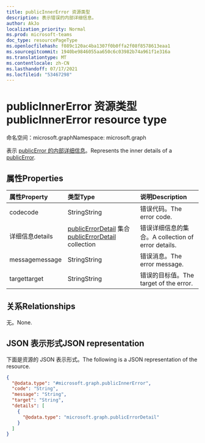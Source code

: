 ```yaml
---
title: publicInnerError 资源类型
description: 表示错误的内部详细信息。
author: AkJo
localization_priority: Normal
ms.prod: microsoft-teams
doc_type: resourcePageType
ms.openlocfilehash: f089c120ac4ba1307f0b0ffa2f08f8578613eaa1
ms.sourcegitcommit: 1940be9846055aa650c6c03982b74a961f1e316a
ms.translationtype: MT
ms.contentlocale: zh-CN
ms.lasthandoff: 07/17/2021
ms.locfileid: "53467298"
---
```

# <a name="publicinnererror-resource-type"></a><span data-ttu-id="daf16-103">publicInnerError 资源类型</span><span class="sxs-lookup"><span data-stu-id="daf16-103">publicInnerError resource type</span></span>

<span data-ttu-id="daf16-104">命名空间：microsoft.graph</span><span class="sxs-lookup"><span data-stu-id="daf16-104">Namespace: microsoft.graph</span></span>

<span data-ttu-id="daf16-105">表示 [publicError 的内部详细信息](../resources/publicerrordetail.md)。</span><span class="sxs-lookup"><span data-stu-id="daf16-105">Represents the inner details of a [publicError](../resources/publicerrordetail.md).</span></span> 
## <a name="properties"></a><span data-ttu-id="daf16-106">属性</span><span class="sxs-lookup"><span data-stu-id="daf16-106">Properties</span></span>
|<span data-ttu-id="daf16-107">属性</span><span class="sxs-lookup"><span data-stu-id="daf16-107">Property</span></span>|<span data-ttu-id="daf16-108">类型</span><span class="sxs-lookup"><span data-stu-id="daf16-108">Type</span></span>|<span data-ttu-id="daf16-109">说明</span><span class="sxs-lookup"><span data-stu-id="daf16-109">Description</span></span>|
|:---|:---|:---|
|<span data-ttu-id="daf16-110">code</span><span class="sxs-lookup"><span data-stu-id="daf16-110">code</span></span>|<span data-ttu-id="daf16-111">String</span><span class="sxs-lookup"><span data-stu-id="daf16-111">String</span></span>|<span data-ttu-id="daf16-112">错误代码。</span><span class="sxs-lookup"><span data-stu-id="daf16-112">The error code.</span></span>|
|<span data-ttu-id="daf16-113">详细信息</span><span class="sxs-lookup"><span data-stu-id="daf16-113">details</span></span>|<span data-ttu-id="daf16-114">[publicErrorDetail](../resources/publicerrordetail.md) 集合</span><span class="sxs-lookup"><span data-stu-id="daf16-114">[publicErrorDetail](../resources/publicerrordetail.md) collection</span></span>|<span data-ttu-id="daf16-115">错误详细信息的集合。</span><span class="sxs-lookup"><span data-stu-id="daf16-115">A collection of error details.</span></span>|
|<span data-ttu-id="daf16-116">message</span><span class="sxs-lookup"><span data-stu-id="daf16-116">message</span></span>|<span data-ttu-id="daf16-117">String</span><span class="sxs-lookup"><span data-stu-id="daf16-117">String</span></span>|<span data-ttu-id="daf16-118">错误消息。</span><span class="sxs-lookup"><span data-stu-id="daf16-118">The error message.</span></span>|
|<span data-ttu-id="daf16-119">target</span><span class="sxs-lookup"><span data-stu-id="daf16-119">target</span></span>|<span data-ttu-id="daf16-120">String</span><span class="sxs-lookup"><span data-stu-id="daf16-120">String</span></span>|<span data-ttu-id="daf16-121">错误的目标值。</span><span class="sxs-lookup"><span data-stu-id="daf16-121">The target of the error.</span></span>|

## <a name="relationships"></a><span data-ttu-id="daf16-122">关系</span><span class="sxs-lookup"><span data-stu-id="daf16-122">Relationships</span></span>
<span data-ttu-id="daf16-123">无。</span><span class="sxs-lookup"><span data-stu-id="daf16-123">None.</span></span>

## <a name="json-representation"></a><span data-ttu-id="daf16-124">JSON 表示形式</span><span class="sxs-lookup"><span data-stu-id="daf16-124">JSON representation</span></span>
<span data-ttu-id="daf16-125">下面是资源的 JSON 表示形式。</span><span class="sxs-lookup"><span data-stu-id="daf16-125">The following is a JSON representation of the resource.</span></span>
<!-- {
  "blockType": "resource",
  "@odata.type": "microsoft.graph.publicInnerError"
}
-->
``` json
{
  "@odata.type": "#microsoft.graph.publicInnerError",
  "code": "String",
  "message": "String",
  "target": "String",
  "details": [
    {
      "@odata.type": "microsoft.graph.publicErrorDetail"
    }
  ]
}
```
